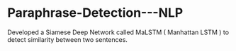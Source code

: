# Paraphrase-Detection---NLP

 Developed a Siamese Deep Network called MaLSTM ( Manhattan LSTM ) to detect similarity between two sentences.
